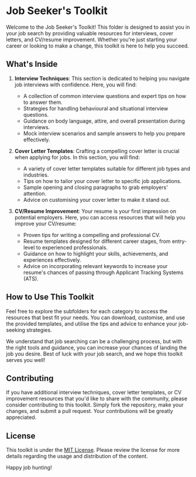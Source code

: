 # Job Seeker's Toolkit

Welcome to the Job Seeker's Toolkit! This folder is designed to assist you in your job search by providing valuable resources for interviews, cover letters, and CV/resume improvement. Whether you're just starting your career or looking to make a change, this toolkit is here to help you succeed.

## What's Inside

1. **Interview Techniques**: This section is dedicated to helping you navigate job interviews with confidence. Here, you will find:
   - A collection of common interview questions and expert tips on how to answer them.
   - Strategies for handling behavioural and situational interview questions.
   - Guidance on body language, attire, and overall presentation during interviews.
   - Mock interview scenarios and sample answers to help you prepare effectively.

2. **Cover Letter Templates**: Crafting a compelling cover letter is crucial when applying for jobs. In this section, you will find:
   - A variety of cover letter templates suitable for different job types and industries.
   - Tips on how to tailor your cover letter to specific job applications.
   - Sample opening and closing paragraphs to grab employers' attention.
   - Advice on customising your cover letter to make it stand out.

3. **CV/Resume Improvement**: Your resume is your first impression on potential employers. Here, you can access resources that will help you improve your CV/resume:
   - Proven tips for writing a compelling and professional CV.
   - Resume templates designed for different career stages, from entry-level to experienced professionals.
   - Guidance on how to highlight your skills, achievements, and experiences effectively.
   - Advice on incorporating relevant keywords to increase your resume's chances of passing through Applicant Tracking Systems (ATS).

## How to Use This Toolkit

Feel free to explore the subfolders for each category to access the resources that best fit your needs. You can download, customise, and use the provided templates, and utilise the tips and advice to enhance your job-seeking strategies.

We understand that job searching can be a challenging process, but with the right tools and guidance, you can increase your chances of landing the job you desire. Best of luck with your job search, and we hope this toolkit serves you well!

## Contributing

If you have additional interview techniques, cover letter templates, or CV improvement resources that you'd like to share with the community, please consider contributing to this toolkit. Simply fork the repository, make your changes, and submit a pull request. Your contributions will be greatly appreciated.

## License

This toolkit is under the [MIT License](LICENSE). Please review the license for more details regarding the usage and distribution of the content.

Happy job hunting!
